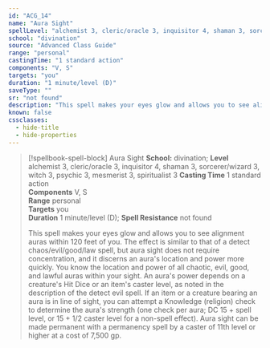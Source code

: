 ```yaml
---
id: "ACG_14"
name: "Aura Sight"
spellLevel: "alchemist 3, cleric/oracle 3, inquisitor 4, shaman 3, sorcerer/wizard 3, witch 3, psychic 3, mesmerist 3, spiritualist 3"
school: "divination"
source: "Advanced Class Guide"
range: "personal"
castingTime: "1 standard action"
components: "V, S"
targets: "you"
duration: "1 minute/level (D)"
saveType: ""
sr: "not found"
description: "This spell makes your eyes glow and allows you to see alignment auras within 120 feet of you. The effect is similar to that of a detect chaos/evil/good/law spell, but aura sight does not require concentration, and it discerns an aura's location and power more quickly.  You know the location and power of all chaotic, evil, good, and lawful auras within your sight. An aura's power depends on a creature's Hit Dice or an item's caster level, as noted in the description of the detect evil spell. If an item or a creature bearing an aura is in line of sight, you can attempt a Knowledge (religion) check to determine the aura's strength (one check per aura; DC 15 + spell level, or 15 + 1/2 caster level for a non-spell effect).  Aura sight can be made permanent with a permanency spell by a caster of 11th level or higher at a cost of 7,500 gp."
known: false
cssclasses:
  - hide-title
  - hide-properties
---
```


> [!spellbook-spell-block] Aura Sight
> **School:** divination; **Level** alchemist 3, cleric/oracle 3, inquisitor 4, shaman 3, sorcerer/wizard 3, witch 3, psychic 3, mesmerist 3, spiritualist 3
> **Casting Time** 1 standard action  
> **Components** V, S  
> **Range** personal  
> **Targets** you  
> **Duration** 1 minute/level (D); **Spell Resistance** not found
> 
> This spell makes your eyes glow and allows you to see alignment auras within 120 feet of you. The effect is similar to that of a detect chaos/evil/good/law spell, but aura sight does not require concentration, and it discerns an aura's location and power more quickly.  You know the location and power of all chaotic, evil, good, and lawful auras within your sight. An aura's power depends on a creature's Hit Dice or an item's caster level, as noted in the description of the detect evil spell. If an item or a creature bearing an aura is in line of sight, you can attempt a Knowledge (religion) check to determine the aura's strength (one check per aura; DC 15 + spell level, or 15 + 1/2 caster level for a non-spell effect).  Aura sight can be made permanent with a permanency spell by a caster of 11th level or higher at a cost of 7,500 gp.
